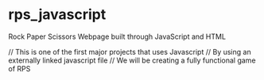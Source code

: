 # rps_javascript
Rock Paper Scissors Webpage built through JavaScript and HTML

// This is one of the first major projects that uses Javascript
// By using an externally linked javascript file 
// We will be creating a fully functional game of RPS 